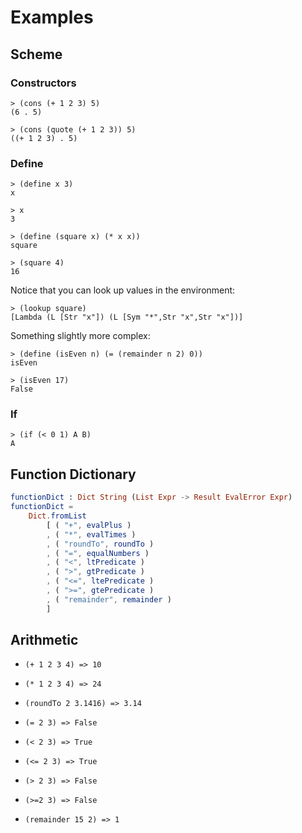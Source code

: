# Examples


## Scheme

### Constructors

```text
> (cons (+ 1 2 3) 5)
(6 . 5)

> (cons (quote (+ 1 2 3)) 5)
((+ 1 2 3) . 5)
```


### Define

``` 
> (define x 3)
x

> x
3

> (define (square x) (* x x))
square

> (square 4)
16
```

Notice that you can look up values in the environment:

```
> (lookup square)
[Lambda (L [Str "x"]) (L [Sym "*",Str "x",Str "x"])]
```

Something slightly more complex:

```
> (define (isEven n) (= (remainder n 2) 0))
isEven

> (isEven 17)
False
```

### If

```text
> (if (< 0 1) A B)
A
```


## Function Dictionary

```elm
functionDict : Dict String (List Expr -> Result EvalError Expr)
functionDict =
    Dict.fromList
        [ ( "+", evalPlus )
        , ( "*", evalTimes )
        , ( "roundTo", roundTo )
        , ( "=", equalNumbers )
        , ( "<", ltPredicate )
        , ( ">", gtPredicate )
        , ( "<=", ltePredicate )
        , ( ">=", gtePredicate )
        , ( "remainder", remainder )
        ]
```

## Arithmetic

- `(+ 1 2 3 4) => 10`

- `(* 1 2 3 4) => 24`

- `(roundTo 2 3.1416) => 3.14`

- `(= 2 3) => False`

- `(< 2 3) => True`

- `(<= 2 3) => True`

- `(> 2 3) => False`

- `(>=2 3) => False`

- `(remainder 15 2) => 1`
